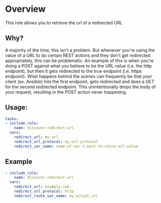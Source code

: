 # Overview
This role allows you to retrieve the url of a redirected URL

## Why?
A majority of the time, this isn't a problem. But whenever you're using the value of a URL to do certain REST actions and they don't get redirected appropriately, this can be problematic. An example of this is when you're doing a POST against what you believe to be the URL value (i.e. the http endpoint), but then it gets redirected to the true endpoint (i.e. https endpoint). What happens behind the scenes can frequently be that your client (ex. Ansible) hits the first endpoint, gets redirected and does a GET for the second redirected endpoint. This unintentionally drops the body of your request, resulting in the POST action never happening.

## Usage:
```yaml
tasks:
- include_role:
    name: discover-redirect-url
  vars:
    redirect_url: my-url
    redirect_url_protocol: my-url-protocol
    redirect_var_name: name-of-var-i-want-to-store-url-value
```

## Example
```yaml
- include_role:
    name: discover-redirect-url
  vars:
    redirect_url: example.com
    redirect_url_protocol: http
    redirect_route_var_name: my_actual_url
```
